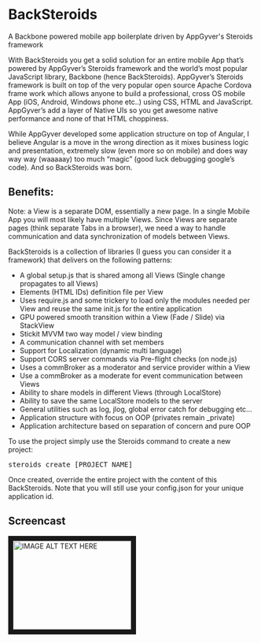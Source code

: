 # BackSteroids
A Backbone powered mobile app boilerplate driven by AppGyver's Steroids framework


With BackSteroids you get a solid solution for an entire mobile App that’s powered by AppGyver’s Steroids framework and the world’s most popular JavaScript library, Backbone (hence BackSteroids).
AppGyver’s Steroids framework is built on top of the very popular open source Apache Cordova frame work which allows anyone to build a professional, cross OS mobile App (iOS, Android, Windows phone etc..)  using CSS, HTML and JavaScript.
AppGyver’s add a layer of Native UIs so you get awesome native performance and none of that HTML choppiness.

While AppGyver developed some application structure on top of Angular, I believe Angular is a move in the wrong direction as it mixes business logic and presentation, extremely slow (even more so on mobile) and does way way way (waaaaay) too much “magic” (good luck debugging google’s code).
And so BackSteroids was born.


Benefits:
------------------------------------------------------------------------

Note: a View is a separate DOM, essentially a new page.
In a single Mobile App you will most likely have multiple Views.
Since Views are separate pages (think separate Tabs in a browser), we need a way to handle communication and data synchronization of models between Views.

BackSteroids is a collection of libraries (I guess you can consider it a framework) that delivers on the following patterns:

-	A global setup.js that is shared among all Views (Single change propagates to all Views)
-	Elements (HTML IDs) definition file per View
-	Uses require.js and some trickery to load only the modules needed per View and reuse the same init.js for the entire application
-	GPU powered smooth transition within a View (Fade / Slide) via StackView
-	Stickit MVVM two way model / view binding
-	A communication channel with set members
-	Support for Localization (dynamic multi language)
-	Support CORS server commands via Pre-flight checks (on node.js)
-	Uses a commBroker as a moderator and service provider within a View
-	Use a commBroker as a moderate for event communication between Views
-	Ability to share models in different Views (through LocalStore)
-	Ability to save the same LocalStore models to the server
-	General utilities such as log, jlog, global error catch for debugging etc…
-	Application structure with focus on OOP (privates remain _private)
-	Application architecture based on separation of concern and pure OOP

To use the project simply use the Steroids command to create a new project:

<pre>
steroids create [PROJECT_NAME]
</pre>

Once created, override the entire project with the content of this BackSteroids.
Note that you will still use your config.json for your unique application id.

Screencast
------------------------------------------------------------------------

<a href="http://www.youtube.com/watch?feature=player_embedded&v=YOUTUBE_VIDEO_ID_HERE
" target="_blank"><img src="http://img.youtube.com/vi/YOUTUBE_VIDEO_ID_HERE/0.jpg"
alt="IMAGE ALT TEXT HERE" width="240" height="180" border="10" /></a>